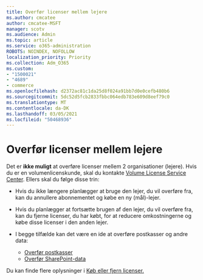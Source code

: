 ```yaml
---
title: Overfør licenser mellem lejere
ms.author: cmcatee
author: cmcatee-MSFT
manager: scotv
ms.audience: Admin
ms.topic: article
ms.service: o365-administration
ROBOTS: NOINDEX, NOFOLLOW
localization_priority: Priority
ms.collection: Adm_O365
ms.custom:
- "1500021"
- "4689"
- commerce
ms.openlocfilehash: d2372ac81c1da25d8f024a91bb7d0e0cefb480b6
ms.sourcegitcommit: 5dc52d5fcb2833fbbc064edb783e609d8eef79c0
ms.translationtype: MT
ms.contentlocale: da-DK
ms.lasthandoff: 03/05/2021
ms.locfileid: "50468936"
---
```

# <a name="transfer-licenses-between-tenants"></a>Overfør licenser mellem lejere

Det er **ikke muligt** at overføre licenser mellem 2 organisationer (lejere). Hvis du er en volumenlicenskunde, skal du kontakte [Volume License Service Center](https://support.microsoft.com/help/4471406/how-to-contact-the-microsoft-volume-licensing-service-center). Ellers skal du følge disse trin:

- Hvis du ikke længere planlægger at bruge den lejer, du vil [](https://admin.microsoft.com/Adminportal/Home?source=applauncher#/subscriptions) overføre fra, kan du annullere abonnementet og købe en ny [](https://www.microsoft.com/microsoft-365/business/compare-all-microsoft-365-business-products?rtc=2&activetab=tab:primaryr2) (mål)-lejer.
- Hvis du planlægger at fortsætte brugen af den lejer, du vil [](https://docs.microsoft.com/microsoft-365/commerce/licenses/buy-licenses#buy-or-remove-licenses-for-your-business-subscription) overføre fra, kan du fjerne licenser, du har købt, for at reducere omkostningerne og købe disse licenser i den anden lejer.
- I begge tilfælde kan det være en ide at overføre postkasser og andre data:

    - [Overfør postkasser](https://docs.microsoft.com/Exchange/mailbox-migration/migrate-mailboxes-across-tenants)
    - [Overfør SharePoint-data](https://aka.ms/modernSpoAdminCenter/CloudContentMigrations)

Du kan finde flere oplysninger i [Køb eller fjern licenser.](https://docs.microsoft.com/microsoft-365/commerce/licenses/buy-licenses)